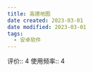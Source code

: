 ```yaml
---
title: 高德地图
date created: 2023-03-01
date modified: 2023-03-01
tags:
  - 安卓软件
---
```

评价:: 4
使用频率:: 4
